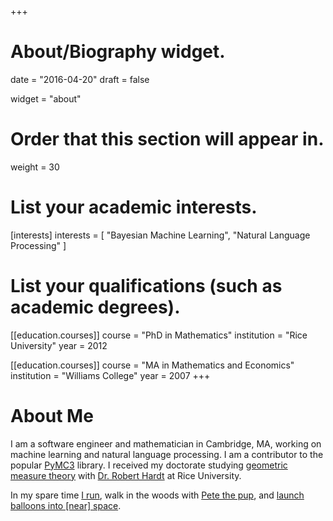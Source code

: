 +++
# About/Biography widget.

date = "2016-04-20"
draft = false

widget = "about"

# Order that this section will appear in.
weight = 30

# List your academic interests.
[interests]
  interests = [
    "Bayesian Machine Learning",
    "Natural Language Processing"
  ]

# List your qualifications (such as academic degrees).
[[education.courses]]
  course = "PhD in Mathematics"
  institution = "Rice University"
  year = 2012

[[education.courses]]
  course = "MA in Mathematics and Economics"
  institution = "Williams College"
  year = 2007
+++

# About Me

I am a software engineer and mathematician in Cambridge, MA, working on machine learning and natural language processing. I am a contributor to the popular [PyMC3](https://github.com/pymc-devs/pymc3) library. I received my doctorate studying [geometric measure theory](https://en.wikipedia.org/wiki/Geometric_measure_theory) with [Dr. Robert Hardt](http://math.rice.edu/~hardt/) at Rice University.

In my spare time [I run](https://www.strava.com/athletes/1254248), walk in the woods with [Pete the pup](http://i.giphy.com/wCY3Zy36OHpwk.gif), and [launch balloons into [near] space](http://giant.gfycat.com/TenseSkinnyIndianrhinoceros.gif).
